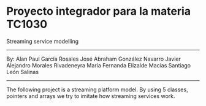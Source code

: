 # Proyecto integrador para la materia TC1030
Streaming service modelling
_____________________________________
By:
Alan Paul García Rosales
José Abraham González Navarro 
Javier Alejandro Morales Rivadeneyra
María Fernanda Elizalde Macías 
Santiago León Salinas
_____________________________________

The following project is a streaming platform model. By using 5 classes, pointers and arrays we try to imitate how streaming services work.


